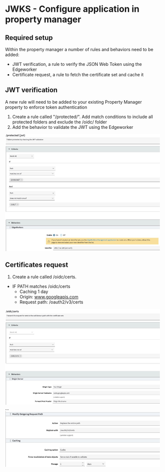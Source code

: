 # JWKS - Configure application in property manager

## Required setup

Within the property manager a number of rules and behaviors need to be added:
- JWT verification, a rule to verify the JSON Web Token using the Edgeworker
- Certificate request, a rule to fetch the certificate set and cache it

## JWT verification
A new rule will need to be added to your existing Property Manager property to enforce token authentication

1. Create a rule called "/protected/". Add match conditions to include all protected folders and exclude the /oidc/ folder
2. Add the behavior to validate the JWT using the Edgeworker

![JWT Validation](images/pm_jwt.jpg)

## Certificates request
1. Create a rule called /oidc/certs. 
  - IF PATH matches /oidc/certs
    - Caching 1 day
    - Origin: www.googleapis.com
    - Request path: /oauth2/v3/certs

![pm_certs1](images/pm_certs1.jpg)
...
![pm_certs2](images/pm_certs2.jpg)
